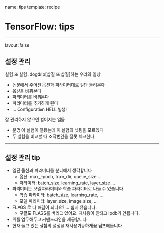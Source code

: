 name: tips
template: recipe

# TensorFlow: tips

---

layout: false

## 설정 관리

실험 또 실험 .dogdrip[삽질 또 삽질]하는 우리의 일상

- 논문에서 주어진 옵션과 파라미터대로 일단 돌려본다
- 옵션을 바꿔본다
- 파라미터를 바꿔본다
- 파라미터를 추가하게 된다
- ... Configuration HELL 발생!

잘 관리하지 않으면 벌어지는 일들

- 분명 이 실험이 잘됬는데 이 실험의 셋팅을 모르겠다
- 두 실험을 비교할 때 조작변인을 잘못 체크한다

---

## 설정 관리 tip

- 일단 옵션과 파라미터를 분리해서 생각합니다
    - 옵션: max_epoch, train_dir, queue_size ...
    - 파라미터: batch_size, learning_rate, layer_size ...
- 파라미터는 모델 파라미터와 학습 파라미터로 나눌 수 있습니다
    - 학습 파라미터: batch_size, learning_rate, ...
    - 모델 파라미터: layer_size, image_size, ...
- FLAGS 로 다 해결이 되나요? ... 쉽지 않습니다.
    - 구글도 FLAGS를 버리고 있어요. 재사용이 안되고 ipdb가 안됩니다.
- 위를 염두해두고 커맨드라인을 제공합니다
- 현재 돌고 있는 실험의 설정을 재사용가능하게끔 덤프해둡니다

